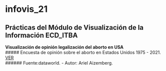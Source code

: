 
# infovis_21

## Prácticas del Módulo de Visualización de la Información ECD_ITBA


**Visualización de opinión legalización del aborto en USA**  
    ##### Encuesta de opinión sobre el aborto en Estados Unidos 1975 - 2021.  [VER](https://cdlezana.github.io/infovis_21/mom2021_w36.html)  
    ###### Fuente:dataworld. - Autor: Ariel Aizemberg.
